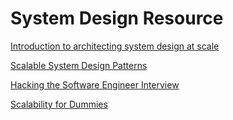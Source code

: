 # System Design Resource

[Introduction to architecting system design at scale](https://lethain.com/introduction-to-architecting-systems-for-scale/)

[Scalable System Design Patterns](http://horicky.blogspot.com/2010/10/scalable-system-design-patterns.html)

[Hacking the Software Engineer Interview](https://puncsky.com/hacking-the-software-engineer-interview/)

[Scalability for Dummies](http://www.lecloud.net/tagged/scalability)
